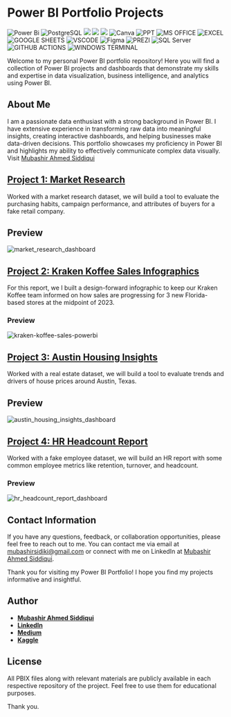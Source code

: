 # Power BI Portfolio Projects
![Power Bi](https://img.shields.io/badge/power_bi-F2C811?style=for-the-badge&logo=powerbi&logoColor=black)
![PostgreSQL](https://img.shields.io/badge/PostgreSQL-316192?style=for-the-badge&logo=postgresql&logoColor=white)
![](https://img.shields.io/badge/MySQL-00000F?style=for-the-badge&logo=mysql&logoColor=white)
![](https://img.shields.io/badge/SQLite-07405E?style=for-the-badge&logo=sqlite&logoColor=white)
![](https://img.shields.io/badge/Tableau-E97627?style=for-the-badge&logo=Tableau&logoColor=white)
![Canva](https://img.shields.io/badge/Canva-%2300C4CC.svg?style=for-the-badge&logo=Canva&logoColor=white)
![PPT](https://img.shields.io/badge/Microsoft_PowerPoint-B7472A?style=for-the-badge&logo=microsoft-powerpoint&logoColor=white)
![MS OFFICE](https://img.shields.io/badge/Microsoft_Office-D83B01?style=for-the-badge&logo=microsoft-office&logoColor=white)
![EXCEL](https://img.shields.io/badge/Microsoft_Excel-217346?style=for-the-badge&logo=microsoft-excel&logoColor=white)
![GOOGLE SHEETS](https://img.shields.io/badge/Google%20Sheets-34A853?style=for-the-badge&logo=google-sheets&logoColor=white)
![VSCODE](https://img.shields.io/badge/VSCode-0078D4?style=for-the-badge&logo=visual%20studio%20code&logoColor=white)
![Figma](https://img.shields.io/badge/Figma-F24E1E?style=for-the-badge&logo=figma&logoColor=white)
![PREZI](https://img.shields.io/badge/Prezi-3181FF?style=for-the-badge&logo=prezi&logoColor=white)
![SQL Server](https://img.shields.io/badge/Microsoft_SQL_Server-CC2927?style=for-the-badge&logo=microsoft-sql-server&logoColor=white)
![GITHUB ACTIONS](https://img.shields.io/badge/Github%20Actions-282a2e?style=for-the-badge&logo=githubactions&logoColor=367cfe)
![WINDOWS TERMINAL](https://img.shields.io/badge/windows%20terminal-4D4D4D?style=for-the-badge&logo=windows%20terminal&logoColor=white)


Welcome to my personal Power BI portfolio repository! Here you will find a collection of Power BI projects and dashboards that demonstrate my skills and expertise in data visualization, business intelligence, and analytics using Power BI.

## About Me
I am a passionate data enthusiast with a strong background in Power BI. I have extensive experience in transforming raw data into meaningful insights, creating interactive dashboards, and helping businesses make data-driven decisions. This portfolio showcases my proficiency in Power BI and highlights my ability to effectively communicate complex data visually. Visit [Mubashir Ahmed Siddiqui](https://www.github.com/mubashirsidiki)

## [Project 1: Market Research](https://github.com/mubashirsidiki/marketmindz-research-powerbi)

Worked with a market research dataset, we will build a tool to evaluate the purchasing habits, campaign performance, and attributes of buyers for a fake retail company.

## Preview

![market_research_dashboard]()

## [Project 2: Kraken Koffee Sales Infographics](https://github.com/mubashirsidiki/kraken-koffee-sales-powerbi)


For this report, we I built a design-forward infographic to keep our Kraken Koffee team informed on how sales are progressing for 3 new Florida-based stores at the midpoint of 2023.

### Preview
![kraken-koffee-sales-powerbi]()

## [Project 3: Austin Housing Insights](https://github.com/mubashirsidiki/austin-housing-insights-powerbi)

Worked with a real estate dataset, we will build a tool to evaluate trends and drivers of house prices around Austin, Texas.

## Preview

![austin_housing_insights_dashboard]()

## [Project 4: HR Headcount Report](https://github.com/mubashirsidiki/hr-headcount-report-powerbi)

Worked with a fake employee dataset, we will build an HR report with some common employee metrics like retention, turnover, and headcount.

### Preview

![hr_headcount_report_dashboard]()





## Contact Information

If you have any questions, feedback, or collaboration opportunities, please feel free to reach out to me. You can contact me via email at [mubashirsidiki@gmail.com](mailto:mubashirsidiki@gmail.com) or connect with me on LinkedIn at [Mubashir Ahmed Siddiqui](https://www.linkedin.com/in/mubashirsidiki/).

Thank you for visiting my Power BI Portfolio! I hope you find my projects informative and insightful.



## Author
- [<ins><b>Mubashir Ahmed Siddiqui</b></ins>](https://www.github.com/mubashirsidiki)
- <b>[LinkedIn](https://www.linkedin.com/in/mubashirsidiki/)</b>
- <b>[Medium](https://medium.com/@mubashirsidiki)</b> 
- <b>[Kaggle](https://www.kaggle.com/mubashirsidiki)</b> 

  
## License
All PBIX files along with relevant materials are publicly available in each respective repository of the project. Feel free to use them for educational purposes.

Thank you.


